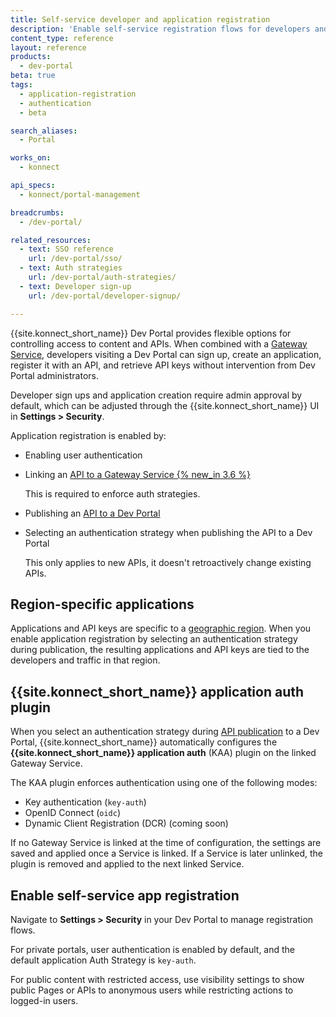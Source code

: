 ```yaml
---
title: Self-service developer and application registration
description: 'Enable self-service registration flows for developers and applications using authentication strategies and {{site.konnect_short_name}} application auth.'
content_type: reference
layout: reference
products:
  - dev-portal
beta: true
tags:
  - application-registration
  - authentication
  - beta

search_aliases:
  - Portal

works_on:
  - konnect

api_specs:
  - konnect/portal-management

breadcrumbs:
  - /dev-portal/

related_resources:
  - text: SSO reference
    url: /dev-portal/sso/
  - text: Auth strategies
    url: /dev-portal/auth-strategies/
  - text: Developer sign-up
    url: /dev-portal/developer-signup/

---
```


{{site.konnect_short_name}} Dev Portal provides flexible options for controlling access to content and APIs. 
When combined with a [Gateway Service](/gateway/entities/service/), developers visiting a Dev Portal can sign up, create an application, register it with an API, and retrieve API keys without intervention from Dev Portal administrators. 

Developer sign ups and application creation require admin approval by default, which can be adjusted through the {{site.konnect_short_name}} UI in **Settings > Security**.

Application registration is enabled by:
* Enabling user authentication
* Linking an [API to a Gateway Service {% new_in 3.6 %}](/dev-portal/apis/#gateway-service-link)
  
  This is required to enforce auth strategies.
* Publishing an [API to a Dev Portal](/dev-portal/publishing/)
* Selecting an authentication strategy when publishing the API to a Dev Portal
  
  This only applies to new APIs, it doesn't retroactively change existing APIs.

## Region-specific applications

Applications and API keys are specific to a [geographic region](/konnect/geos/). 
When you enable application registration by selecting an authentication strategy during publication, the resulting applications and API keys are tied to the developers and traffic in that region.

## {{site.konnect_short_name}} application auth plugin

When you select an authentication strategy during [API publication](/dev-portal/apis/) to a Dev Portal, {{site.konnect_short_name}} automatically configures the **{{site.konnect_short_name}} application auth** (KAA) plugin on the linked Gateway Service.

The KAA plugin enforces authentication using one of the following modes:
* Key authentication (`key-auth`)
* OpenID Connect (`oidc`)
* Dynamic Client Registration (DCR) (coming soon)

If no Gateway Service is linked at the time of configuration, the settings are saved and applied once a Service is linked. 
If a Service is later unlinked, the plugin is removed and applied to the next linked Service.

## Enable self-service app registration

Navigate to **Settings > Security** in your Dev Portal to manage registration flows.

For private portals, user authentication is enabled by default, and the default application Auth Strategy is `key-auth`.

For public content with restricted access, use visibility settings to show public Pages or APIs to anonymous users while restricting actions to logged-in users.
